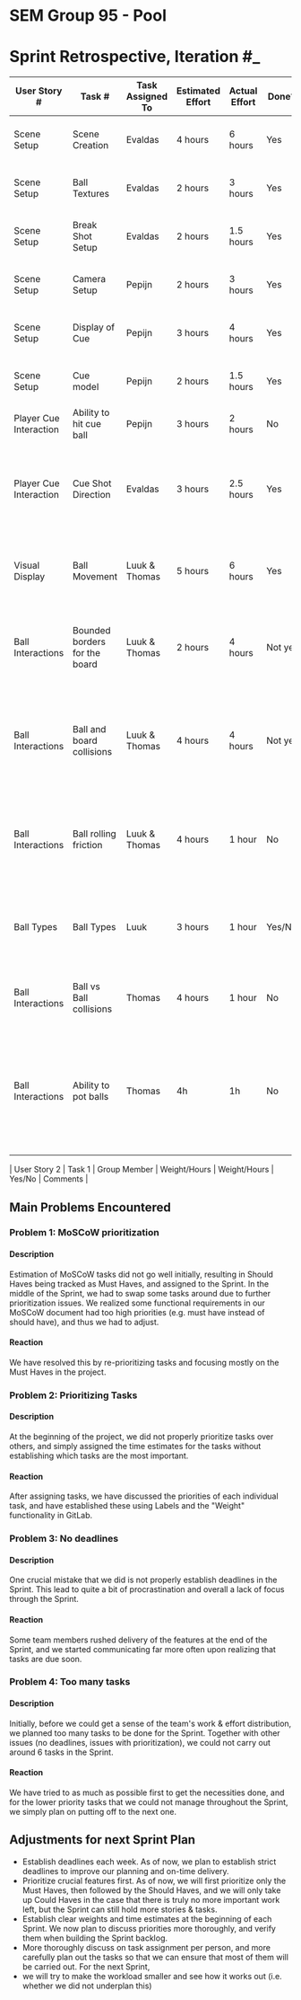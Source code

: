 # SEM Group 95 - Pool
# Sprint Retrospective, Iteration #\_
| User Story # | Task # | Task Assigned To | Estimated Effort | Actual Effort | Done? | Notes |
| ------------ | ------ | ---------------- | ---------------- | ------------- | ----- | ----- |
| Scene Setup  | Scene Creation | Evaldas   | 4 hours   | 6 hours | Yes | Feature completed & verified successfully |
| Scene Setup  | Ball Textures | Evaldas    | 2 hours   | 3 hours | Yes | Feature completed & verfied successfully |
| Scene Setup  | Break Shot Setup | Evaldas     | 2 hours   | 1.5 hours | Yes | Feature completed & verified successfully |
| Scene Setup  | Camera Setup | Pepijn     | 2 hours   | 3 hours | Yes | Feature completed & verified successfully |
| Scene Setup  | Display of Cue | Pepijn     | 3 hours   | 4 hours | Yes | Feature completed & verified successfully |
| Scene Setup  | Cue model | Pepijn     | 2 hours   | 1.5 hours | Yes | Feature completed & verified successfully |
| Player Cue Interaction  | Ability to hit cue ball | Pepijn     | 3 hours   | 2 hours | No | Work in progress |
| Player Cue Interaction | Cue Shot Direction | Evaldas | 3 hours | 2.5 hours | Yes | Feature completed but not yet integrated in the game (as it depends on other features to be used) |
| Visual Display| Ball Movement | Luuk & Thomas | 5 hours  | 6 hours | Yes | Feature might need to be tweaked later to fit requirements for other tasks |
| Ball Interactions | Bounded borders for the board | Luuk & Thomas | 2 hours | 4 hours | Not yet | Feature is not fully done yet as right now the ball can still go out of bounds on the X and Z axis. |
| Ball Interactions | Ball and board collisions | Luuk & Thomas | 4 hours | 4 hours | Not yet | Same notes as bounded borders, once bounded borders is done this should be near completion as well.|
| Ball Interactions | Ball rolling friction |  Luuk & Thomas | 4 hours | 1 hour | No | Feature can be implemented using existing methods but it's currently unclear whether this is the best way.|
| Ball Types | Ball Types | Luuk | 3 hours | 1 hour | Yes/No | Ball type can be decided through id but subclasses could also be added for clarity.|
| Ball Interactions | Ball vs Ball collisions | Thomas | 4 hours | 1 hour | No | Bounded borders and ball and board collisions had priority.|
| Ball Interactions | Ability to pot balls | Thomas | 4h | 1h | No | Again, bounded borders and ball and board collisions had priority, but once those are implemented this issue should be relatively straightforward.|

| User Story 2 | Task 1 | Group Member     | Weight/Hours   | Weight/Hours | Yes/No | Comments |




## Main Problems Encountered
### Problem 1: MoSCoW prioritization
#### Description
Estimation of MoSCoW tasks did not go well initially, resulting in Should Haves being tracked as Must Haves, and assigned to the Sprint.
In the middle of the Sprint, we had to swap some tasks around due to further prioritization issues. We realized some functional requirements
in our MoSCoW document had too high priorities (e.g. must have instead of should have), and thus we had to adjust.

#### Reaction
We have resolved this by re-prioritizing tasks and focusing mostly on the Must Haves in the project.

### Problem 2: Prioritizing Tasks
#### Description
At the beginning of the project, we did not properly prioritize tasks over others, and simply assigned the time estimates for the tasks without establishing
which tasks are the most important.

#### Reaction
After assigning tasks, we have discussed the priorities of each individual task, and have established these using Labels and the "Weight" functionality
in GitLab.

### Problem 3: No deadlines
#### Description
One crucial mistake that we did is not properly establish deadlines in the Sprint. This lead to quite a bit of procrastination and
overall a lack of focus through the Sprint.

#### Reaction
Some team members rushed delivery of the features at the end of the Sprint, and we started communicating far more often upon
realizing that tasks are due soon.

### Problem 4: Too many tasks
#### Description
Initially, before we could get a sense of the team's work & effort distribution, we planned too many tasks to be done for the Sprint.
Together with other issues (no deadlines, issues with prioritization), we could not carry out around 6 tasks in the Sprint.

#### Reaction
We have tried to as much as possible first to get the necessities done, and for the lower priority tasks that we could not
manage throughout the Sprint, we simply plan on putting off to the next one.


## Adjustments for next Sprint Plan
* Establish deadlines each week. As of now, we plan to establish strict deadlines to improve our planning and on-time delivery.
* Prioritize crucial features first. As of now, we will first prioritize only the Must Haves, then followed by the Should Haves, and we
will only take up Could Haves in the case that there is truly no more important work left, but the Sprint can still hold more stories & tasks.
* Establish clear weights and time estimates at the beginning of each Sprint. We now plan to discuss priorities more thoroughly, and verify
them when building the Sprint backlog.
* More thoroughly discuss on task assignment per person, and more carefully plan out the tasks so that we can ensure that most of them will be carried out. For the next Sprint,
* we will try to make the workload smaller and see how it works out (i.e. whether we did not underplan this)
